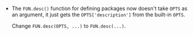 * The `FUN.desc()` function for defining packages now doesn't take `OPTS` as an argument, it just gets the `OPTS['description']` from the built-in `OPTS`.

  Change `FUN.desc(OPTS, ...)` to `FUN.desc(...)`.
